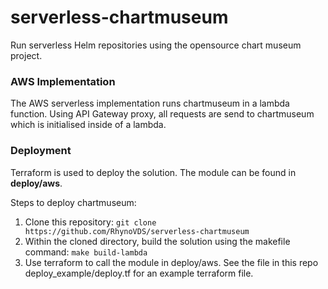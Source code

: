 # serverless-chartmuseum
Run serverless Helm repositories using the opensource chart museum project.

### AWS Implementation
The AWS serverless implementation runs chartmuseum in a lambda function. Using API Gateway proxy, all requests are send to chartmuseum 
which is initialised inside of a lambda. 

### Deployment
Terraform is used to deploy the solution. The module can be found in **deploy/aws**.

Steps to deploy chartmuseum:
1. Clone this repository: 
``git clone https://github.com/RhynoVDS/serverless-chartmuseum``
2. Within the cloned directory, build the solution using the makefile command: 
``make build-lambda``
3. Use terraform to call the module in deploy/aws. See the file in this repo deploy_example/deploy.tf for an example terraform file.